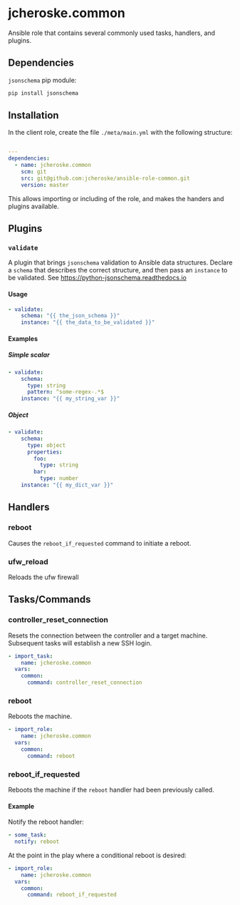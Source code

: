 # jcheroske.common

Ansible role that contains several commonly used tasks, handlers,
and plugins.
 
## Dependencies

`jsonschema` pip module: 
```bash
pip install jsonschema
```

## Installation

In the client role, create the file `./meta/main.yml` with the 
following structure:

```yaml

---
dependencies:
  - name: jcheroske.common
    scm: git
    src: git@github.com:jcheroske/ansible-role-common.git
    version: master
```

This allows importing or including of the role, 
and makes the handers and plugins available.

## Plugins

### `validate`

A plugin that brings `jsonschema` validation to Ansible
data structures. Declare a `schema` that describes the correct 
structure, and then pass an `instance` to be validated. See
https://python-jsonschema.readthedocs.io

#### Usage

```yaml
- validate:
    schema: "{{ the_json_schema }}"
    instance: "{{ the_data_to_be_validated }}"
```

#### Examples

##### Simple scalar

```yaml
- validate:
    schema:
      type: string
      pattern: ^some-regex-.*$
    instance: "{{ my_string_var }}"
```

##### Object

```yaml
- validate:
    schema:
      type: object
      properties:
        foo:
          type: string
        bar:
          type: number
    instance: "{{ my_dict_var }}"
```

## Handlers

### reboot

Causes the `reboot_if_requested` command to initiate a reboot.

### ufw_reload

Reloads the ufw firewall

## Tasks/Commands

### controller_reset_connection

Resets the connection between the controller and a target machine.
Subsequent tasks will establish a new SSH login.

```yaml
- import_task:
    name: jcheroske.common
  vars:
    common:
      command: controller_reset_connection
```

### reboot

Reboots the machine.

```yaml
- import_role:
    name: jcheroske.common
  vars:
    common:
      command: reboot
```

### reboot_if_requested

Reboots the machine if the `reboot` handler had been previously
called.

#### Example

Notify the reboot handler:

```yaml
- some_task:
  notify: reboot
```

At the point in the play where a conditional reboot is desired:

```yaml
- import_role:
    name: jcheroske.common
  vars:
    common:
      command: reboot_if_requested
```
